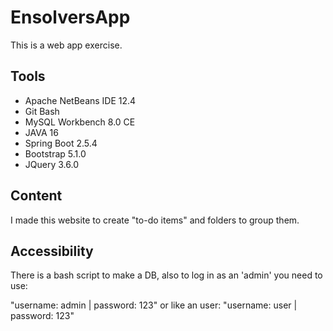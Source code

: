 # EnsolversApp
This is a web app exercise.
## Tools
  - Apache NetBeans IDE 12.4
  - Git Bash
  - MySQL Workbench 8.0 CE
  - JAVA 16
  - Spring Boot 2.5.4
  - Bootstrap 5.1.0
  - JQuery 3.6.0
## Content
I made this website to create "to-do items" and folders to group them.
## Accessibility
There is a bash script to make a DB, also to log in as an 'admin' you need to use: 

"username: admin | password: 123" or like an user: "username: user | password: 123"

